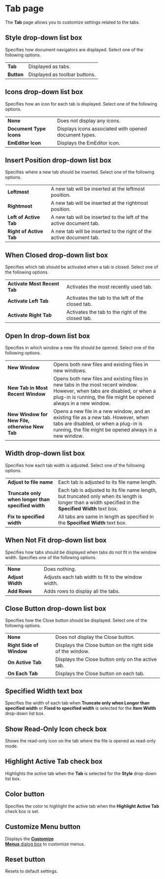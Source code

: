 # Tab page

The **Tab** page allows you to customize settings related to the tabs.

## Style drop-down list box

Specifies how document navigators are displayed. Select one of the following options.

|     |     |
| --- | --- |
| **Tab** | Displayed as tabs. |
| **Button** | Displayed as toolbar buttons. |

## Icons drop-down list box

Specifies how an icon for each tab is displayed. Select one of the following options.

|     |     |
| --- | --- |
| **None** | Does not display any icons. |
| **Document Type Icons** | Displays icons associated with opened document types. |
| **EmEditor Icon** | Displays the EmEditor icon. |

## Insert Position drop-down list box

Specifies where a new tab should be inserted. Select one of the following options.

|     |     |
| --- | --- |
| **Leftmost** | A new tab will be inserted at the leftmost position. |
| **Rightmost** | A new tab will be inserted at the rightmost position. |
| **Left of Active Tab** | A new tab will be inserted to the left of the active document tab. |
| **Right of Active Tab** | A new tab will be inserted to the right of the active document tab. |

## When Closed drop-down list box

Specifies which tab should be activated when a tab is closed. Select one of the following options.

|     |     |
| --- | --- |
| **Activate Most Recent Tab** | Activates the most recently used tab. |
| **Activate Left Tab** | Activates the tab to the left of the closed tab. |
| **Activate Right Tab** | Activates the tab to the right of the closed tab. |

## Open In drop-down list box

Specifies in which window a new file should be opened. Select one of the following options.

|     |     |
| --- | --- |
| **New Window** | Opens both new files and existing files in new windows. |
| **New Tab in Most Recent Window** | Opens both new files and existing files in new tabs in the most recent window. However, when tabs are disabled, or when a plug-in is running, the file might be opened always in a new window. |
| **New Window for New File, otherwise New Tab** | Opens a new file in a new window, and an existing file as a new tab. However, when tabs are disabled, or when a plug-in is running, the file might be opened always in a new window. |

## Width drop-down list box

Specifies how each tab width is adjusted. Select one of the following options.

|     |     |
| --- | --- |
| **Adjust to file name** | Each tab is adjusted to its file name length. |
| **Truncate only when longer than specified width** | Each tab is adjusted to its file name length, but truncated only when its length is longer than a width specified in the **Specified Width** text box. |
| **Fix to specified width** | All tabs are same in length as specified in the **Specified Width** text box. |

## When Not Fit drop-down list box

Specifies how tabs should be displayed when tabs do not fit in the window width. Specifies one of the following options.

|     |     |
| --- | --- |
| **None** | Does nothing. |
| **Adjust Width** | Adjusts each tab width to fit to the window width. |
| **Add Rows** | Adds rows to display all the tabs. |

## Close Button drop-down list box

Specifies how the Close button should be displayed. Select one of the following options.

|     |     |
| --- | --- |
| **None** | Does not display the Close button. |
| **Right Side of Window** | Displays the Close button on the right side of the window. |
| **On Active Tab** | Displays the Close button only on the active tab. |
| **On Each Tab** | Displays the Close button on each tab. |

## Specified Width text box

Specifies the width of each tab when **Truncate only when Longer than specified width** or **Fixed to specified width** is selected for the **Item Width** drop-down list box.

## Show Read-Only Icon check box

Shows the read-only icon on the tab where the file is opened as read-only mode.

## Highlight Active Tab check box

Highlights the active tab when the **Tab** is selected for the **Style** drop-down list box.

## Color button

Specifies the color to highlight the active tab when the **Highlight Active Tab** check box is set.

## Customize Menu button

Displays the [**Customize**\
**Menus** dialog box](../../menus/index) to customize menus.

## Reset button

Resets to default settings.

